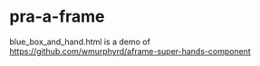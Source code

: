 # pra-a-frame
blue_box_and_hand.html is a demo of https://github.com/wmurphyrd/aframe-super-hands-component
